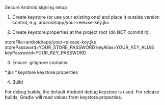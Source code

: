 Secure Android signing setup

1) Create keystore (or use your existing one) and place it outside version control, e.g. android/app/your-release-key.jks

2) Create keystore.properties at the project root (do NOT commit it):

storeFile=android/app/your-release-key.jks
storePassword=YOUR_STORE_PASSWORD
keyAlias=YOUR_KEY_ALIAS
keyPassword=YOUR_KEY_PASSWORD

3) Ensure .gitignore contains:

*.jks
*.keystore
keystore.properties

4) Build

For debug builds, the default Android debug keystore is used.
For release builds, Gradle will read values from keystore.properties.
